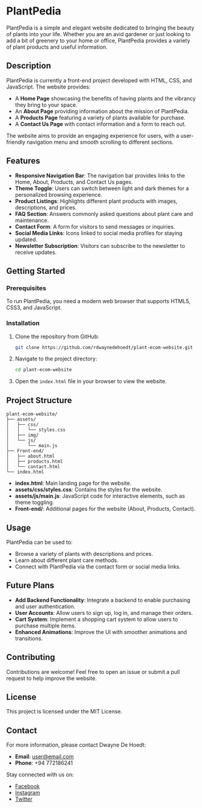 # PlantPedia

PlantPedia is a simple and elegant website dedicated to bringing the beauty of plants into your life. Whether you are an avid gardener or just looking to add a bit of greenery to your home or office, PlantPedia provides a variety of plant products and useful information.

## Description

PlantPedia is currently a front-end project developed with HTML, CSS, and JavaScript. The website provides:

- A **Home Page** showcasing the benefits of having plants and the vibrancy they bring to your space.
- An **About Page** providing information about the mission of PlantPedia.
- A **Products Page** featuring a variety of plants available for purchase.
- A **Contact Us Page** with contact information and a form to reach out.

The website aims to provide an engaging experience for users, with a user-friendly navigation menu and smooth scrolling to different sections.

## Features

- **Responsive Navigation Bar**: The navigation bar provides links to the Home, About, Products, and Contact Us pages.
- **Theme Toggle**: Users can switch between light and dark themes for a personalized browsing experience.
- **Product Listings**: Highlights different plant products with images, descriptions, and prices.
- **FAQ Section**: Answers commonly asked questions about plant care and maintenance.
- **Contact Form**: A form for visitors to send messages or inquiries.
- **Social Media Links**: Icons linked to social media profiles for staying updated.
- **Newsletter Subscription**: Visitors can subscribe to the newsletter to receive updates.

## Getting Started

### Prerequisites

To run PlantPedia, you need a modern web browser that supports HTML5, CSS3, and JavaScript.

### Installation

1. Clone the repository from GitHub:
   ```sh
   git clone https://github.com/rdwaynedehoedt/plant-ecom-website.git
   ```
2. Navigate to the project directory:
   ```sh
   cd plant-ecom-website
   ```
3. Open the `index.html` file in your browser to view the website.

## Project Structure

```
plant-ecom-website/
├── assets/
│   ├── css/
│   │   └── styles.css
│   ├── img/
│   └── js/
│       └── main.js
├── Front-end/
│   ├── about.html
│   ├── products.html
│   └── contact.html
└── index.html
```

- **index.html**: Main landing page for the website.
- **assets/css/styles.css**: Contains the styles for the website.
- **assets/js/main.js**: JavaScript code for interactive elements, such as theme toggling.
- **Front-end/**: Additional pages for the website (About, Products, Contact).

## Usage

PlantPedia can be used to:

- Browse a variety of plants with descriptions and prices.
- Learn about different plant care methods.
- Connect with PlantPedia via the contact form or social media links.

## Future Plans

- **Add Backend Functionality**: Integrate a backend to enable purchasing and user authentication.
- **User Accounts**: Allow users to sign up, log in, and manage their orders.
- **Cart System**: Implement a shopping cart system to allow users to purchase multiple items.
- **Enhanced Animations**: Improve the UI with smoother animations and transitions.

## Contributing

Contributions are welcome! Feel free to open an issue or submit a pull request to help improve the website.

## License

This project is licensed under the MIT License.

## Contact

For more information, please contact Dwayne De Hoedt:
- **Email**: [user@email.com](mailto:user@email.com)
- **Phone**: +94 772186241

Stay connected with us on:
- [Facebook](https://www.facebook.com/)
- [Instagram](https://www.instagram.com/)
- [Twitter](https://twitter.com/)


